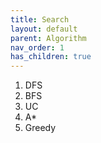 ```yaml
---
title: Search
layout: default
parent: Algorithm
nav_order: 1
has_children: true
---
```


1. DFS
2. BFS
3. UC
4. A*
5. Greedy